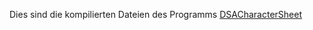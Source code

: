 Dies sind die kompilierten Dateien des Programms [DSACharacterSheet](https://github.com/lightlikeD/DSACharacterSheet/tree/master)

